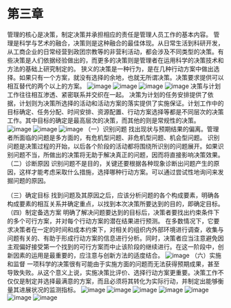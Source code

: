 # 第三章

管理的核心是决策，制定决策并承担相应的责任是管理人员工作的基本内容。
管理是科学与艺术的融合，决策则是这种融合的最佳体现。从日常生活到科研开发，从工商企业的日常经营到政团宗教等的非营利活动，都会涉及不同类型的决策。有些决策是人们依据经验做出的，而更多的决策则是管理者在运用科学的决策技术和方法的基础上研究制定的。
狭义的决策是一种行为，是在几种行动方案中做出选择。如果只有一个方案，就没有选择的余地，也就无所谓决策。决策要求提供可以相互替代的两个以上的方案。
![image](https://user-images.githubusercontent.com/54904760/224879704-2eba2b11-a70b-4317-8430-9be79c383dc6.png)
![image](https://user-images.githubusercontent.com/54904760/224879729-e07f9e28-9c21-417c-8be1-4fd29fbceb6e.png)
![image](https://user-images.githubusercontent.com/54904760/224879760-f0d659e2-8634-4b70-a88b-a742372536fa.png)
![image](https://user-images.githubusercontent.com/54904760/224879792-a885e921-1bd2-4a79-a138-bb7aa1ba7fcc.png)
决策与计划工作往往相互渗透、紧密联系并交织在一起。
决策为计划的任务安排提供了依据，计划则为决策所选择的活动和活动方案的落实提供了实施保证。计划工作中的目标确定、任务分配、时间安排、资源配置、行动方案选择等都是不同层次的决策工作。其中目标的确定是最高层次的决策，而其他的则是常规性的决策。
![image](https://user-images.githubusercontent.com/54904760/224879843-3fa3ac02-612f-4708-9a47-990f5f7b885a.png)
![image](https://user-images.githubusercontent.com/54904760/224879864-ed04e808-f4f0-4938-876a-fad4b10b2c44.png)
![image](https://user-images.githubusercontent.com/54904760/224879898-20f8d3a3-4e2c-45e2-a587-ccb6407c222e.png)
（一）识别问题
找出现状与预期结果的偏离。管理者所面临的问题是多方面的，有危机型问题、非危机型问题、机会型问题。
识别问题是决策过程的开始，以后各个阶段的活动都将围绕所识别的问题展开。如果识别问题不当，所做出的决策将无助于解决真正的问题，因而将直接影响决策效果。
（二）诊断原因
识别问题不是目的，关键还要根据各种现象诊断出问题产生的原因，这样才能考虑采取什么措施，选择哪种行动方案。可以通过尝试性地询问来发掘问题的原因。

（三）确定目标
找到问题及其原因之后，应该分析问题的各个构成要素，明确各构成要素的相互关系并确定重点，以找到本次决策所要达到的目的，即确定目标。
（四）制定备选方案
明确了解决问题要达到的目标后，决策者要找出约束条件下的多个可行方案，并对每个行动方案的潜在结果进行预测。
在多数情况下，它要求决策者在一定的时间和成本约束下，对相关的组织内外部环境进行调查，收集与问题有关的、有助于形成行动方案的信息进行分析。同时，决策者应当注意避免因主观偏好接受第一个找到的可行方案而中止该阶段的继续进行。在这一阶段中，创新因素的运用是最重要的，应注意与创新方法的适度结合。
![image](https://user-images.githubusercontent.com/54904760/224880301-0fdf9594-21e8-42a6-9c02-c4e972c2fb99.png)
（六）实施和监督
一项科学的决策很有可能由于实施方面的问题而无法获得预期成果，甚至导致失败。从这个意义上说，实施决策比评价、选择行动方案更重要。决策工作不仅仅是制定并选择最满意的方案，而且必须将其转化为实际行动，并制定出能够衡量其进展状况的监测指标。
![image](https://user-images.githubusercontent.com/54904760/224880417-a925c2be-7352-429f-8646-bf5a78b17742.png)
![image](https://user-images.githubusercontent.com/54904760/224880441-608d9b48-b604-4cad-ace7-cfc8e1d0bd0a.png)
![image](https://user-images.githubusercontent.com/54904760/224880473-d5e3d106-3abb-470f-9064-e4980584cb3a.png)
![image](https://user-images.githubusercontent.com/54904760/224880496-383aac7e-2fd3-446f-b46a-d02aea294dd9.png)
![image](https://user-images.githubusercontent.com/54904760/224880519-f29479ca-c05c-42f6-8118-23ba7693dd92.png)
![image](https://user-images.githubusercontent.com/54904760/224880536-191bcffe-e96c-4df7-a11b-c64f820c4765.png)
![image](https://user-images.githubusercontent.com/54904760/224880568-01b542a9-9c2b-494b-a105-4a036e41122f.png)
